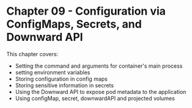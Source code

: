 # Chapter 09 - Configuration via ConfigMaps, Secrets, and Downward API
This chapter covers:
- Setting the command and arguments for container's main process
- setting environment variables
- Storing configuration in config maps
- Storing sensitive information in secrets
- Using the Downward API to expose pod metadata to the application
- Using configMap, secret, downwardAPI and projected volumes